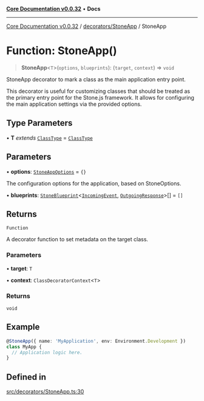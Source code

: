 [**Core Documentation v0.0.32**](../../../README.md) • **Docs**

***

[Core Documentation v0.0.32](../../../modules.md) / [decorators/StoneApp](../README.md) / StoneApp

# Function: StoneApp()

> **StoneApp**\<`T`\>(`options`, `blueprints`): (`target`, `context`) => `void`

StoneApp decorator to mark a class as the main application entry point.

This decorator is useful for customizing classes that should be treated as the primary entry point for the Stone.js framework.
It allows for configuring the main application settings via the provided options.

## Type Parameters

• **T** *extends* [`ClassType`](../../../definitions/type-aliases/ClassType.md) = [`ClassType`](../../../definitions/type-aliases/ClassType.md)

## Parameters

• **options**: [`StoneAppOptions`](../interfaces/StoneAppOptions.md) = `{}`

The configuration options for the application, based on StoneOptions.

• **blueprints**: [`StoneBlueprint`](../../../options/StoneBlueprint/interfaces/StoneBlueprint.md)\<[`IncomingEvent`](../../../events/IncomingEvent/classes/IncomingEvent.md), [`OutgoingResponse`](../../../events/OutgoingResponse/classes/OutgoingResponse.md)\>[] = `[]`

## Returns

`Function`

A decorator function to set metadata on the target class.

### Parameters

• **target**: `T`

• **context**: `ClassDecoratorContext`\<`T`\>

### Returns

`void`

## Example

```typescript
@StoneApp({ name: 'MyApplication', env: Environment.Development })
class MyApp {
  // Application logic here.
}
```

## Defined in

[src/decorators/StoneApp.ts:30](https://github.com/stonemjs/core/blob/59c27bdae04e7adc72d7c3e25cee704d5e04ce0c/src/decorators/StoneApp.ts#L30)
